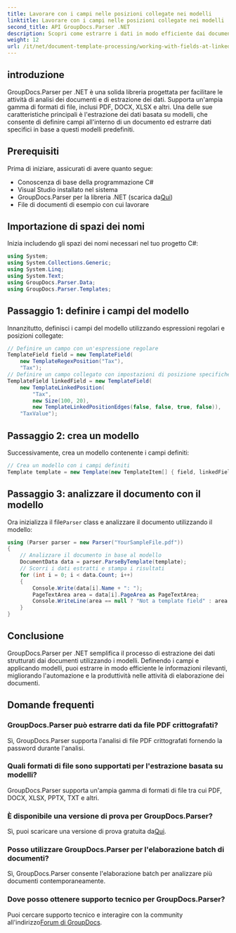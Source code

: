 ```yaml
---
title: Lavorare con i campi nelle posizioni collegate nei modelli
linktitle: Lavorare con i campi nelle posizioni collegate nei modelli
second_title: API GroupDocs.Parser .NET
description: Scopri come estrarre i dati in modo efficiente dai documenti utilizzando GroupDocs.Parser per .NET. Tutorial passo passo con esempi di codice.
weight: 12
url: /it/net/document-template-processing/working-with-fields-at-linked-positions-in-templates/
---
```

## introduzione
GroupDocs.Parser per .NET è una solida libreria progettata per facilitare le attività di analisi dei documenti e di estrazione dei dati. Supporta un'ampia gamma di formati di file, inclusi PDF, DOCX, XLSX e altri. Una delle sue caratteristiche principali è l'estrazione dei dati basata su modelli, che consente di definire campi all'interno di un documento ed estrarre dati specifici in base a questi modelli predefiniti.
## Prerequisiti
Prima di iniziare, assicurati di avere quanto segue:
- Conoscenza di base della programmazione C#
- Visual Studio installato nel sistema
-  GroupDocs.Parser per la libreria .NET (scarica da[Qui](https://releases.groupdocs.com/parser/net/))
- File di documenti di esempio con cui lavorare

## Importazione di spazi dei nomi
Inizia includendo gli spazi dei nomi necessari nel tuo progetto C#:
```csharp
using System;
using System.Collections.Generic;
using System.Linq;
using System.Text;
using GroupDocs.Parser.Data;
using GroupDocs.Parser.Templates;
```
## Passaggio 1: definire i campi del modello
Innanzitutto, definisci i campi del modello utilizzando espressioni regolari e posizioni collegate:
```csharp
// Definire un campo con un'espressione regolare
TemplateField field = new TemplateField(
    new TemplateRegexPosition("Tax"),
    "Tax");
// Definire un campo collegato con impostazioni di posizione specifiche
TemplateField linkedField = new TemplateField(
    new TemplateLinkedPosition(
        "Tax",
        new Size(100, 20),
        new TemplateLinkedPositionEdges(false, false, true, false)),
    "TaxValue");
```
## Passaggio 2: crea un modello
Successivamente, crea un modello contenente i campi definiti:
```csharp
// Crea un modello con i campi definiti
Template template = new Template(new TemplateItem[] { field, linkedField });
```
## Passaggio 3: analizzare il documento con il modello
 Ora inizializza il file`Parser` class e analizzare il documento utilizzando il modello:
```csharp
using (Parser parser = new Parser("YourSampleFile.pdf"))
{
    // Analizzare il documento in base al modello
    DocumentData data = parser.ParseByTemplate(template);
    // Scorri i dati estratti e stampa i risultati
    for (int i = 0; i < data.Count; i++)
    {
        Console.Write(data[i].Name + ": ");
        PageTextArea area = data[i].PageArea as PageTextArea;
        Console.WriteLine(area == null ? "Not a template field" : area.Text);
    }
}
```

## Conclusione
GroupDocs.Parser per .NET semplifica il processo di estrazione dei dati strutturati dai documenti utilizzando i modelli. Definendo i campi e applicando modelli, puoi estrarre in modo efficiente le informazioni rilevanti, migliorando l'automazione e la produttività nelle attività di elaborazione dei documenti.

## Domande frequenti
### GroupDocs.Parser può estrarre dati da file PDF crittografati?
Sì, GroupDocs.Parser supporta l'analisi di file PDF crittografati fornendo la password durante l'analisi.
### Quali formati di file sono supportati per l'estrazione basata su modelli?
GroupDocs.Parser supporta un'ampia gamma di formati di file tra cui PDF, DOCX, XLSX, PPTX, TXT e altri.
### È disponibile una versione di prova per GroupDocs.Parser?
 Sì, puoi scaricare una versione di prova gratuita da[Qui](https://releases.groupdocs.com/).
### Posso utilizzare GroupDocs.Parser per l'elaborazione batch di documenti?
Sì, GroupDocs.Parser consente l'elaborazione batch per analizzare più documenti contemporaneamente.
### Dove posso ottenere supporto tecnico per GroupDocs.Parser?
 Puoi cercare supporto tecnico e interagire con la community all'indirizzo[Forum di GroupDocs](https://forum.groupdocs.com/c/parser/17).